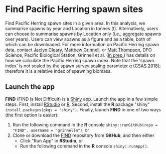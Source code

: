 # Find Pacific Herring spawn sites

Find Pacific Herring spawn sites in a given area.
In this analysis, we summarise spawns by year and Location in tonnes (t).
Alternatively, users can choose to summarise spawns by Location only (i.e., aggregate spawns over years).
Users can view spawns as a figure and as a table, both of which can be downloaded.
For more information on Pacific Herring spawn data, contact
[Jaclyn Cleary](mailto:Jaclyn.Cleary@dfo-mpo.gc.ca),
[Matthew Grinnell](mailto:Matthew.Grinnell@dfo-mpo.gc.ca), or
[Matt Thompson](mailto:Matthew.Thompson@dfo-mpo.gc.ca),
DFO Science, Pacific Biological Station.
Grinnell et al.
([In prep.](https://github.com/grinnellm/HerringSpawnDocumentation/blob/master/SpawnIndexTechnicalReport.pdf))
has details on how we calculate the Pacific Herring spawn index.
Note that the 'spawn index' is not scaled by the spawn survey scaling parameter *q*
([CSAS 2018](http://www.dfo-mpo.gc.ca/csas-sccs/Publications/SAR-AS/2018/2018_002-eng.html));
therefore it is a relative index of spawning biomass.

## Launch the app

**FIND** (FIND Is Not Difficult) is a [Shiny](https://shiny.rstudio.com/) app.
Launch the app in a few simple steps.
First, install [RStudio](https://www.rstudio.com/) or [R](https://www.r-project.org/).
Second, install the **R** package "shiny" `install.packages(pkgs = "shiny")`.
Finally, launch **FIND** in one of two ways (the first option is easier):

1. Run the following command in the **R** console `shiny::runGitHub(repo = "FIND", username = "grinnellm")`, or
2. Clone or download the [FIND](https://github.com/grinnellm/FIND) repository from **GitHub**, and then either 
	* Click "Run App" in **RStudio**, or
	* Run the following command in the **R** console `shiny::runApp()`.
